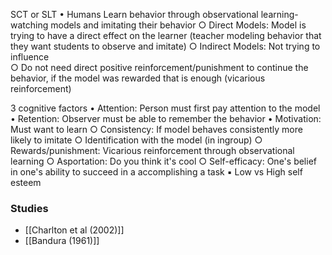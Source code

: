 SCT or SLT 
	• Humans Learn behavior through observational learning-watching models and imitating their behavior
		○ Direct Models: Model is trying to have a direct effect on the learner (teacher modeling behavior that they want students to observe and imitate)
		○ Indirect Models: Not trying to influence   
		○ Do not need direct positive reinforcement/punishment to continue the behavior, if the model was rewarded that is enough (vicarious reinforcement) 

3 cognitive factors 
	• Attention: Person must first pay attention to the model
	• Retention: Observer must be able to remember the behavior 
	• Motivation: Must want to learn
		○ Consistency: If model behaves consistently more likely to imitate 
		○ Identification with the model (in ingroup) 
		○ Rewards/punishment: Vicarious reinforcement through observational learning
		○ Asportation: Do you think it's cool
		○ Self-efficacy: One's  belief in one's ability to succeed in a accomplishing a task
			▪ Low vs High self esteem


### Studies
- [[Charlton et al (2002)]]
- [[Bandura (1961)]]